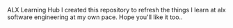 ALX Learning Hub
I created this repository to refresh the things I learn at alx software engineering at my own pace.
Hope you'll like it too..
